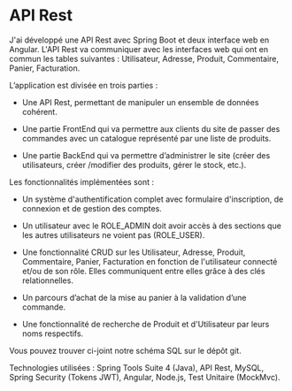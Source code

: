 # API Rest

J'ai développé une API Rest avec Spring Boot et deux interface web en Angular. L'API Rest va communiquer avec les interfaces web qui ont en commun les tables suivantes : Utilisateur, Adresse, Produit, Commentaire, Panier, Facturation.

L’application est divisée en trois parties :

- Une API Rest, permettant de manipuler un ensemble de données cohérent.

- Une partie FrontEnd qui va permettre aux clients du site de passer des commandes avec un catalogue représenté par une liste de produits.

- Une partie BackEnd qui va permettre d’administrer le site (créer des utilisateurs, créer /modifier des produits, gérer le stock, etc.).

Les fonctionnalités implémentées sont :

- Un système d'authentification complet avec formulaire d'inscription, de connexion et de gestion des comptes.

- Un utilisateur avec le ROLE_ADMIN doit avoir accès à des sections que les autres utilisateurs ne voient pas (ROLE_USER).

- Une fonctionnalité CRUD sur les Utilisateur, Adresse, Produit, Commentaire, Panier, Facturation en fonction de l'utilisateur connecté et/ou de son rôle. Elles communiquent entre elles grâce à des clés relationnelles.

- Un parcours d’achat de la mise au panier à la validation d’une commande.

- Une fonctionnalité de recherche de Produit et d'Utilisateur par leurs noms respectifs.


Vous pouvez trouver ci-joint notre schéma SQL sur le dépôt git.

Technologies utilisées : Spring Tools Suite 4 (Java), API Rest, MySQL, Spring Security (Tokens JWT), Angular, Node.js, Test Unitaire (MockMvc).

